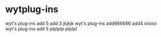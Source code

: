 # wytplug-ins
wyt's plug-ins  add 5
add 3 jkjkjk
wyt's plug-ins add666666
add4 ioioioi
wyt's plug-ins add 5  plplplp
plplpl
